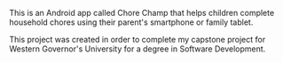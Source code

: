 This is an Android app called Chore Champ that helps children complete household chores using their parent's smartphone or family tablet.

This project was created in order to complete my capstone project for Western Governor's University for a degree in Software Development.

